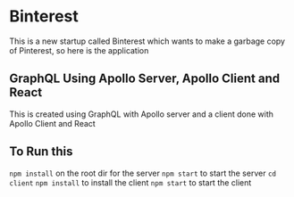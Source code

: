 
# Binterest

This is a new startup called Binterest which wants to make a garbage copy of Pinterest, so here is the application

## GraphQL Using Apollo Server, Apollo Client and React

This is created using GraphQL with Apollo server and a client done with Apollo Client and React


## To Run this
`npm install` on the root dir for the server
`npm start` to start the server
`cd client`
`npm install` to install the client
`npm start` to start the client

